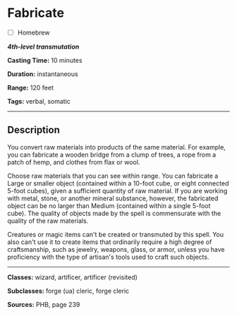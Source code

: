 # Fabricate

- [ ] Homebrew

***4th-level transmutation***

**Casting Time:** 10 minutes

**Duration:** instantaneous

**Range:** 120 feet

**Tags:** verbal, somatic

---

## Description
You convert raw materials into products of the same material.
For example, you can fabricate a wooden bridge from a clump of trees, a rope from a patch of hemp, and clothes from flax or wool.

Choose raw materials that you can see within range.
You can fabricate a Large or smaller object (contained within a 10-foot cube, or eight connected 5-foot cubes), given a sufficient quantity of raw material.
If you are working with metal, stone, or another mineral substance, however, the fabricated object can be no larger than Medium (contained within a single 5-foot cube).
The quality of objects made by the spell is commensurate with the quality of the raw materials.

Creatures or magic items can't be created or transmuted by this spell.
You also can't use it to create items that ordinarily require a high degree of craftsmanship, such as jewelry, weapons, glass, or armor, unless you have proficiency with the type of artisan's tools used to craft such objects.

---

**Classes:** wizard, artificer, artificer (revisited)

**Subclasses:** forge (ua) cleric, forge cleric

**Sources:** PHB, page 239
